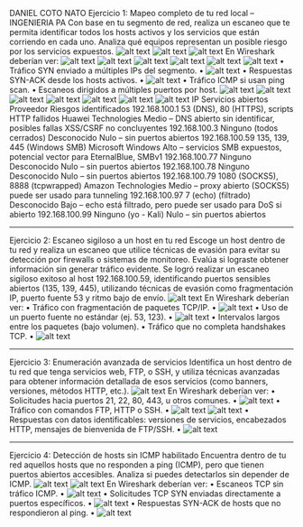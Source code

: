 DANIEL COTO NATO
Ejercicio 1: Mapeo completo de tu red local – INGENIERIA PA
Con base en tu segmento de red, realiza un escaneo que te permita identificar todos los hosts activos y los servicios que están corriendo en cada uno. Analiza qué equipos representan un posible riesgo por los servicios expuestos.
 ![alt text](image.png)
  ![alt text](image-1.png)
  ![alt text](image-2.png)
En Wireshark deberían ver:
 ![alt text](image-3.png)
 ![alt text](image-4.png)
 ![alt text](image-5.png)
 ![alt text](image-6.png)
 ![alt text](image-7.png)
 ![alt text](image-8.png)
•	Tráfico SYN enviado a múltiples IPs del segmento.
•	![alt text](image-9.png) 
•	Respuestas SYN-ACK desde los hosts activos.
•	 ![alt text](image-10.png)
•	Tráfico ICMP si usan ping scan.
•	Escaneos dirigidos a múltiples puertos por host.
 ![alt text](image-11.png)
 ![alt text](image-12.png)
  ![alt text](image-13.png)
 ![alt text](image-14.png)
 ![alt text](image-15.png)
 ![alt text](image-16.png)
 ![alt text](image-17.png)
IP	Servicios abiertos	Proveedor	Riesgos identificados
192.168.100.1	53 (DNS), 80 (HTTPS), scripts HTTP fallidos	Huawei Technologies	Medio – DNS abierto sin identificar, posibles fallas XSS/CSRF no concluyentes
192.168.100.3	Ninguno (todos cerrados)	Desconocido	Nulo – sin puertos abiertos
192.168.100.59	135, 139, 445 (Windows SMB)	Microsoft Windows	Alto – servicios SMB expuestos, potencial vector para EternalBlue, SMBv1
192.168.100.77	Ninguno	Desconocido	Nulo – sin puertos abiertos
192.168.100.78	Ninguno	Desconocido	Nulo – sin puertos abiertos
192.168.100.79	1080 (SOCKS5), 8888 (tcpwrapped)	Amazon Technologies	Medio – proxy abierto (SOCKS5) puede ser usado para tunneling
192.168.100.97	7 (echo) (filtrado)	Desconocido	Bajo – echo está filtrado, pero puede ser usado para DoS si abierto
192.168.100.99	Ninguno	(yo - Kali)	Nulo – sin puertos abiertos

________________________________________
Ejercicio 2: Escaneo sigiloso a un host en tu red
Escoge un host dentro de tu red y realiza un escaneo que utilice técnicas de evasión para evitar su detección por firewalls o sistemas de monitoreo. Evalúa si lograste obtener información sin generar tráfico evidente.
Se logró realizar un escaneo sigiloso exitoso al host 192.168.100.59, identificando puertos sensibles abiertos (135, 139, 445), utilizando técnicas de evasión como fragmentación IP, puerto fuente 53 y ritmo bajo de envío. 
 ![alt text](image-18.png)
En Wireshark deberían ver:
•	Tráfico con fragmentación de paquetes TCP/IP.
•	![alt text](image-19.png) 
•	Uso de un puerto fuente no estándar (ej. 53, 123).
•	 ![alt text](image-20.png)
•	Intervalos largos entre los paquetes (bajo volumen).
•	Tráfico que no completa handshakes TCP.
•	![alt text](image-21.png) 
________________________________________
Ejercicio 3: Enumeración avanzada de servicios
Identifica un host dentro de tu red que tenga servicios web, FTP, o SSH, y utiliza técnicas avanzadas para obtener información detallada de esos servicios (como banners, versiones, métodos HTTP, etc.).
 ![alt text](image-22.png)
En Wireshark deberían ver:
•	Solicitudes hacia puertos 21, 22, 80, 443, u otros comunes.
•	 ![alt text](image-23.png)
•	Tráfico con comandos FTP, HTTP o SSH.
•	![alt text](image-24.png)
   ![alt text](image-25.png)
•	Respuestas con datos identificables: versiones de servicios, encabezados HTTP, mensajes de bienvenida de FTP/SSH.
•	![alt text](image-26.png) 
________________________________________
Ejercicio 4: Detección de hosts sin ICMP habilitado
Encuentra dentro de tu red aquellos hosts que no responden a ping (ICMP), pero que tienen puertos abiertos accesibles. Analiza si puedes detectarlos sin depender de ICMP.
   ![alt text](image-27.png)
   ![alt text](image-28.png)
En Wireshark deberían ver:
•	Escaneos TCP sin tráfico ICMP.
•	 ![alt text](image-29.png)
•	Solicitudes TCP SYN enviadas directamente a puertos específicos.
•	 ![alt text](image-30.png)
•	Respuestas SYN-ACK de hosts que no respondieron al ping.
•	 ![alt text](image-31.png)
